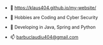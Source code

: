   - 🐰 https://klaus404.github.io/my-website/ 


  - 👀 Hobbies are Coding and Cyber Security
  - 🌱 Developing in Java, Spring and Python
  - 📫 barbuclaudiu404@gmail.com


<!---
Klaus404/Klaus404 is a ✨ special ✨ repository because its `README.md` (this file) appears on your GitHub profile.
You can click the Preview link to take a look at your changes.
--->

